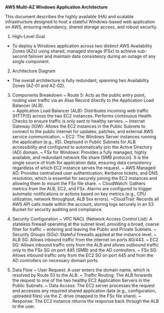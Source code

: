 **AWS Multi-AZ Windows Application Architecture**

This document describes the highly available (HA) and scalable infrastructure designed to host a stateful Windows-based web application on AWS, ensuring redundancy, shared storage access, and robust security.

1. High-Level Goal
- To deploy a Windows application across two distinct AWS Availability Zones (AZs) using shared, managed storage (FSx) to achieve sub-second failover and maintain data consistency during an outage of any single component.

2. Architecture Diagram
- The overall architecture is fully redundant, spanning two Availability Zones (AZ-01 and AZ-02).   

3. Components Breakdown
   ~ Route 5: Acts as the public entry point, routing user traffic via an Alias Record directly to the Application Load Balancer (ALB).  
   ~ Application Load Balancer (ALB): Distributes incoming web traffic (HTTP/S) across the two EC2 instances. Performs continuous Health Checks to ensure traffic is only sent to healthy servers.
   ~ Internet Gateway (IGW): Allows the EC2 instances in the Public Subnets to connect to the public internet for updates, patches, and external AWS service communication.
   ~ EC2: The Windows Server instances running the application (e.g., IIS). Deployed in Public Subnets for ALB accessibility and configured to automatically join the Active Directory (AD) domain.
   ~ FSx for Windows: Provides a fully managed, highly available, and redundant network file share (SMB protocol). It is the single source of truth for application data, ensuring data consistency regardless of which EC2 instance serves the request.
   ~ AWS Managed AD: Provides centralized user authentication, Kerberos tickets, and DNS resolution, which is essential for securely joining the EC2 instances and allowing them to mount the FSx file share.
   ~ CloudWatch: Gathers metrics from the ALB, EC2, and FSx. Alarms are configured to trigger automatic notifications or actions based on key metrics (e.g., CPU utilization, network throughput, ALB 5xx errors).
   ~CloudTrail: Records all AWS API calls made within the account, storing logs securely in an S3 Bucket for security auditing and compliance.

5. Security Configuration
   ~ VPC NACL (Network Access Control List): A stateless firewall operating at the subnet level, providing a broad, coarse filter for traffic ~ entering and leaving the Public and Private Subnets.
   ~ Security Groups (SGs): Stateful firewalls applied at the instance level.
   ~ ALB SG: Allows inbound traffic from the internet on ports 80/443.
   ~ EC2 SG: Allows inbound traffic only from the ALB and allows outbound traffic only to the FSx SG on port 445 (SMB) and the AD controllers.
   ~ FSx SG: Allows inbound traffic only from the EC2 SG on port 445 and from the AD controllers on necessary domain ports.

5. Data Flow
~ User Request: A user enters the domain name, which is resolved by Route 53 to the ALB.
~ Traffic Routing: The ALB forwards the request to one of the two healthy EC2 Application Servers in the Public Subnets.
~ Data Access: The EC2 server processes the request and accesses any required shared application data (e.g., configuration, uploaded files) via the Z: drive (mapped to the FSx file share).
~ Response: The EC2 instance returns the response back through the ALB to the user.
